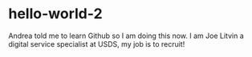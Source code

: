 # hello-world-2
Andrea told me to learn Github so I am doing this now.
I am Joe Litvin a digital service specialist at USDS, my job is to recruit!

